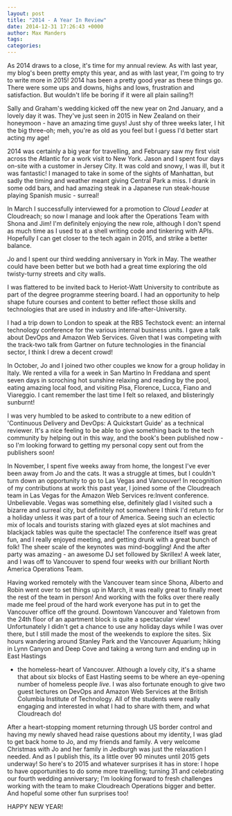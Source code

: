 ```yaml
---
layout: post
title: "2014 - A Year In Review"
date: 2014-12-31 17:26:43 +0000
author: Max Manders
tags:
categories:
---
```

As 2014 draws to a close, it's time for my annual review.  As with last year, my blog's
been pretty empty this year, and as with last year, I'm going to try to write more in
2015!  2014 has been a pretty good year as these things go.  There were some ups and
downs, highs and lows, frustration and satisfaction.  But wouldn't life be boring if it
were all plain sailing?!<!--more-->

Sally and Graham's wedding kicked off the new year on 2nd January, and a lovely day it
was.  They've just seen in 2015 in New Zealand on their honeymoon - have an amazing time
guys!  Just shy of three weeks later, I hit the big three-oh; meh, you're as old as you
feel but I guess I'd better start acting my age!

2014 was certainly a big year for travelling, and February saw my first visit across the
Atlantic for a work visit to New York.  Jason and I spent four days on-site with a
customer in Jersey City.  It was cold and snowy, I was ill, but it was fantastic!  I
managed to take in some of the sights of Manhattan, but sadly the timing and weather meant
giving Central Park a miss.  I drank in some odd bars, and had amazing steak in a Japanese
run steak-house playing Spanish music - surreal!

In March I successfully interviewed for a promotion to *Cloud Leader* at Cloudreach; so
now I manage and look after the Operations Team with Shona and Jim!  I'm definitely
enjoying the new role, although I don't spend as much time as I used to at a shell writing
code and tinkering with APIs.  Hopefully I can get closer to the tech again in 2015, and
strike a better balance.

Jo and I spent our third wedding anniversary in York in May.  The weather could have been
better but we both had a great time exploring the old twisty-turny streets and city walls.

I was flattered to be invited back to Heriot-Watt University to contribute as part of the
degree programme steering board.  I had an opportunity to help shape future courses and
content to better reflect those skills and technologies that are used in industry and
life-after-University.  

I had a trip down to London to speak at the RBS Techstock event: an internal technology
conference for the various internal business units.  I gave a talk about DevOps and Amazon
Web Services.  Given that I was competing with the track-two talk from Gartner on future
technologies in the financial sector, I think I drew a decent crowd!

In October, Jo and I joined two other couples we know for a group holiday in Italy.  We
rented a villa for a week in San Martino In Freddana and spent seven days in scroching hot
sunshine relaxing and reading by the pool, eating amazing local food, and visiting Pisa,
Florence, Lucca, Fiano and Viareggio.  I cant remember the last time I felt so relaxed,
and blisteringly sunburnt!

I was very humbled to be asked to contribute to a new edition of 'Continuous Delivery and
DevOps: A Quickstart Guide' as a technical reviewer.  It's a nice feeling to be able to
give something back to the tech community by helping out in this way, and the book's been
published now - so I'm looking forward to getting my personal copy sent out from the
publishers soon!

In November, I spent five weeks away from home, the longest I've ever been away from Jo
and the cats.  It was a struggle at times, but I couldn't turn down an opportunity to go
to Las Vegas and Vancouver!  In recognition of my contributions at work this past year,
I joined some of the Cloudreach team in Las Vegas for the Amazon Web Services re:Invent
conference.  Unbelievable.  Vegas was something else, definitely glad I visited such a
bizarre and surreal city, but definitely not somewhere I think I'd return to for a holiday
unless it was part of a tour of America.  Seeing such an eclectic mix of locals and
tourists staring with glazed eyes at slot machines and blackjack tables was quite the
spectacle!  The conference itself was great fun, and I really enjoyed meeting, and getting
drunk with a great bunch of folk!  The sheer scale of the keynotes was mind-boggling!  And
the after party was amazing - an awesome DJ set followed by Skrillex!  A week later, and I
was off to Vancouver to spend four weeks with our brilliant North America Operations Team.

Having worked remotely with the Vancouver team since Shona, Alberto and Robin went over to
set things up in March, it was really great to finally meet the rest of the team in
person!  And working with the folks over there really made me feel proud of the hard work
everyone has put in to get the Vancouver office off the ground.  Downtown Vancouver and
Yaletown from the 24th floor of an apartment block is quite a spectacular view!
Unfortunately I didn't get a chance to use any holiday days while I was over there, but I
still made the most of the weekends to explore the sites.  Six hours wandering around
Stanley Park and the Vancouver Aquarium; hiking in Lynn Canyon and Deep Cove and taking a
wrong turn and ending up in East Hastings
- the homeless-heart of Vancouver.  Although a lovely city, it's a shame that about six
blocks of East Hasting seems to be where an eye-opening number of homeless people *live*.
I was also fortunate enough to give two guest lectures on DevOps and Amazon Web Services
at the British Columbia Institute of Technology.  All of the students were really engaging
and interested in what I had to share with them, and what Cloudreach do!

After a heart-stopping moment returning through US border control and having my newly
shaved head raise questions about my identity, I was glad to get back home to Jo, and
my friends and family.  A very welcome Christmas with Jo and her family in Jedburgh was
just the relaxation I needed.  And as I publish this, its a little over 90 minutes until
2015 gets underway!  So here's to 2015 and whatever surprises it has in store: I hope to
have opportunities to do some more travelling; turning 31 and celebrating our fourth
wedding anniversary; I'm looking forward to fresh challenges working with the team to make
Cloudreach Operations bigger and better.  And hopeful some other fun surprises too!

HAPPY NEW YEAR!
